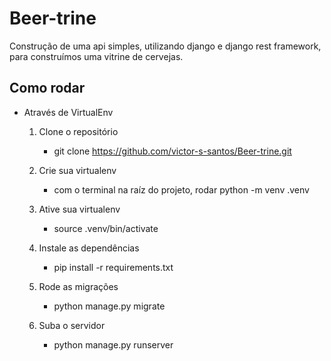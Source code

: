 # Beer-trine
Construção de uma api simples, utilizando django e django rest framework, para construímos uma vitrine de cervejas.


## Como rodar

* Através de VirtualEnv
    1. Clone o repositório
        - git clone https://github.com/victor-s-santos/Beer-trine.git

    2. Crie sua virtualenv
        - com o terminal na raíz do projeto, rodar python -m venv .venv

    3. Ative sua virtualenv
        - source .venv/bin/activate

    4. Instale as dependências
        - pip install -r requirements.txt

    5. Rode as migrações
        - python manage.py migrate

    6. Suba o servidor
        - python manage.py runserver
